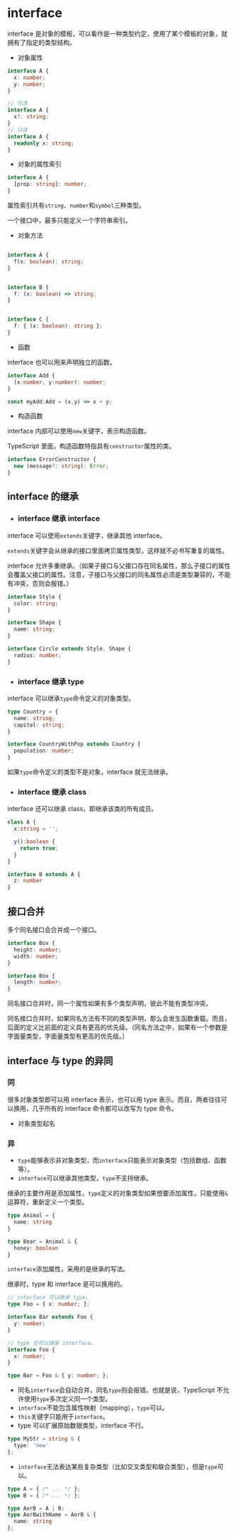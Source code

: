 # interface

interface 是对象的模板，可以看作是一种类型约定，使用了某个模板的对象，就拥有了指定的类型结构。



* 对象属性

```typescript
interface A {
  x: number;
  y: number;
}

// 可选
interface A {
  x?: string;
}
// 只读
interface A {
  readonly x: string;
}
```



* 对象的属性索引

```typescript
interface A {
  [prop: string]: number;
}
```



属性索引共有`string`、`number`和`symbol`三种类型。

一个接口中，最多只能定义一个字符串索引。

* 对象方法

```typescript

interface A {
  f(x: boolean): string;
}


interface B {
  f: (x: boolean) => string;
}


interface C {
  f: { (x: boolean): string };
}
```



* 函数

interface 也可以用来声明独立的函数。

```typescript
interface Add {
  (x:number, y:number): number;
}

const myAdd:Add = (x,y) => x + y;
```



* 构造函数

interface 内部可以使用`new`关键字，表示构造函数。

TypeScript 里面，构造函数特指具有`constructor`属性的类。

```typescript
interface ErrorConstructor {
  new (message?: string): Error;
}
```



## interface 的继承

* ### interface 继承 interface

interface 可以使用`extends`关键字，继承其他 interface。

`extends`关键字会从继承的接口里面拷贝属性类型，这样就不必书写重复的属性。

interface 允许多重继承。（如果子接口与父接口存在同名属性，那么子接口的属性会覆盖父接口的属性。注意，子接口与父接口的同名属性必须是类型兼容的，不能有冲突，否则会报错。）

```typescript
interface Style {
  color: string;
}

interface Shape {
  name: string;
}

interface Circle extends Style, Shape {
  radius: number;
}
```



* ### interface 继承 type

interface 可以继承`type`命令定义的对象类型。

```typescript
type Country = {
  name: string;
  capital: string;
}

interface CountryWithPop extends Country {
  population: number;
}
```

如果`type`命令定义的类型不是对象，interface 就无法继承。

* ### interface 继承 class

interface 还可以继承 class，即继承该类的所有成员。

```typescript
class A {
  x:string = '';

  y():boolean {
    return true;
  }
}

interface B extends A {
  z: number
}
```

## 接口合并

多个同名接口会合并成一个接口。

```typescript
interface Box {
  height: number;
  width: number;
}

interface Box {
  length: number;
}
```

同名接口合并时，同一个属性如果有多个类型声明，彼此不能有类型冲突。

同名接口合并时，如果同名方法有不同的类型声明，那么会发生函数重载。而且，后面的定义比前面的定义具有更高的优先级。（同名方法之中，如果有一个参数是字面量类型，字面量类型有更高的优先级。）

## interface 与 type 的异同

### 同

很多对象类型即可以用 interface 表示，也可以用 type 表示。而且，两者往往可以换用，几乎所有的 interface 命令都可以改写为 type 命令。

* 对象类型起名

### 异

* `type`能够表示非对象类型，而`interface`只能表示对象类型（包括数组、函数等）。
* `interface`可以继承其他类型，`type`不支持继承。

继承的主要作用是添加属性，`type`定义的对象类型如果想要添加属性，只能使用`&`运算符，重新定义一个类型。

```typescript
type Animal = {
  name: string
}

type Bear = Animal & {
  honey: boolean
}
```

`interface`添加属性，采用的是继承的写法。

继承时，type 和 interface 是可以换用的。

```typescript
// interface 可以继承 type。
type Foo = { x: number; };

interface Bar extends Foo {
  y: number;
}

// type 也可以继承 interface。
interface Foo {
  x: number;
}

type Bar = Foo & { y: number; };
```



* 同名`interface`会自动合并，同名`type`则会报错。也就是说，TypeScript 不允许使用`type`多次定义同一个类型。
* `interface`不能包含属性映射（mapping），`type`可以。
* `this`关键字只能用于`interface`。
* type 可以扩展原始数据类型，interface 不行。

```typescript
type MyStr = string & {
  type: 'new'
};
```



* `interface`无法表达某些复杂类型（比如交叉类型和联合类型），但是`type`可以。

```typescript
type A = { /* ... */ };
type B = { /* ... */ };

type AorB = A | B;
type AorBwithName = AorB & {
  name: string
};
```

